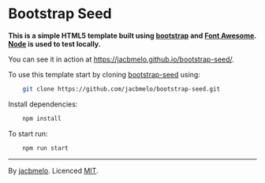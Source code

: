 # Bootstrap Seed

**This is a simple HTML5 template built using [bootstrap](http://getbootstrap.com/) and [Font Awesome](http://fontawesome.io/). [Node](https://nodejs.org/) is used to test locally.**

You can see it in action at https://jacbmelo.github.io/bootstrap-seed/.

To use this template start by cloning [bootstrap-seed](https://github.com/jacbmelo/bootstrap-seed) using:

```sh
    git clone https://github.com/jacbmelo/bootstrap-seed.git
```

Install dependencies:

```sh
    npm install
```

To start run:

```sh
    npm run start
```

---
By [jacbmelo](http://jacbmelo.github.io). Licenced [MIT](LICENE).
